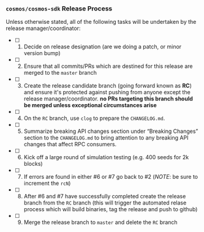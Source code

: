 ### `cosmos/cosmos-sdk` Release Process

Unless otherwise stated, all of the following tasks will be undertaken by the release manager/coordinator:

- [ ] 1. Decide on release designation (are we doing a patch, or minor version bump)
- [ ] 2. Ensure that all commits/PRs which are destined for this release are merged to the `master` branch
- [ ] 3. Create the release candidate branch (going forward known as **RC**) and ensure it's protected against pushing from anyone except the release manager/coordinator. **no PRs targeting this branch should be merged unless exceptional circumstances arise**
- [ ] 4. On the `RC` branch, use `clog` to prepare the `CHANGELOG.md`.
- [ ] 5. Summarize breaking API changes section under “Breaking Changes” section to the `CHANGELOG.md` to bring attention to any breaking API changes that affect RPC consumers.
- [ ] 6. Kick off a large round of simulation testing (e.g. 400 seeds for 2k blocks) 
- [ ] 7. If errors are found in either #6 or #7 go back to #2 (*NOTE*: be sure to increment the `rcN`)
- [ ] 8. After #6 and #7 have successfully completed create the release branch from the `RC` branch (this will trigger the automated relase process which will build binaries, tag the release and push to github)
- [ ] 9. Merge the release branch to `master` and delete the `RC` branch
